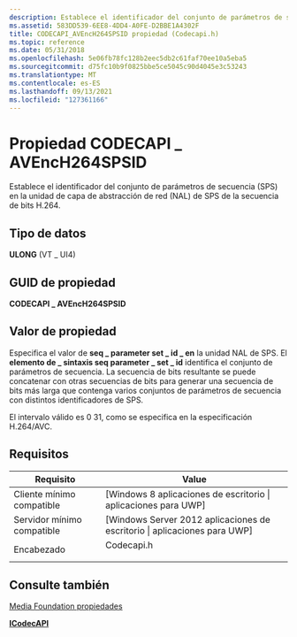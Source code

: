 ```yaml
---
description: Establece el identificador del conjunto de parámetros de secuencia (SPS) en la unidad de capa de abstracción de red (NAL) de SPS de la secuencia de bits H.264.
ms.assetid: 583DD539-6EE8-4DD4-A0FE-D2BBE1A4302F
title: CODECAPI_AVEncH264SPSID propiedad (Codecapi.h)
ms.topic: reference
ms.date: 05/31/2018
ms.openlocfilehash: 5e06fb78fc128b2eec5db2c61faf70ee10a5eba5
ms.sourcegitcommit: d75fc10b9f0825bbe5ce5045c90d4045e3c53243
ms.translationtype: MT
ms.contentlocale: es-ES
ms.lasthandoff: 09/13/2021
ms.locfileid: "127361166"
---
```

# <a name="codecapi_avench264spsid-property"></a>Propiedad CODECAPI \_ AVEncH264SPSID

Establece el identificador del conjunto de parámetros de secuencia (SPS) en la unidad de capa de abstracción de red (NAL) de SPS de la secuencia de bits H.264.

## <a name="data-type"></a>Tipo de datos

**ULONG** (VT \_ UI4)

## <a name="property-guid"></a>GUID de propiedad

**CODECAPI \_ AVEncH264SPSID**

## <a name="property-value"></a>Valor de propiedad

Especifica el valor de **seq \_ parameter set \_ id \_ en** la unidad NAL de SPS. El **elemento de \_ sintaxis seq parameter \_ set \_ id** identifica el conjunto de parámetros de secuencia. La secuencia de bits resultante se puede concatenar con otras secuencias de bits para generar una secuencia de bits más larga que contenga varios conjuntos de parámetros de secuencia con distintos identificadores de SPS.

El intervalo válido es 0 31, como se especifica en la especificación H.264/AVC.

## <a name="requirements"></a>Requisitos



| Requisito | Value |
|-------------------------------------|---------------------------------------------------------------------------------------|
| Cliente mínimo compatible<br/> | \[Windows 8 aplicaciones de escritorio \| aplicaciones para UWP\]<br/>                                     |
| Servidor mínimo compatible<br/> | \[Windows Server 2012 aplicaciones de escritorio \| aplicaciones para UWP\]<br/>                           |
| Encabezado<br/>                   | <dl> <dt>Codecapi.h</dt> </dl> |



## <a name="see-also"></a>Consulte también

<dl> <dt>

[Media Foundation propiedades](media-foundation-properties.md)
</dt> <dt>

[**ICodecAPI**](/windows/desktop/api/strmif/nn-strmif-icodecapi)
</dt> </dl>

 


